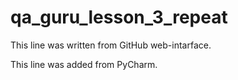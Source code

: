 # qa_guru_lesson_3_repeat

This line was written from GitHub web-intarface.

This line was added from PyCharm.